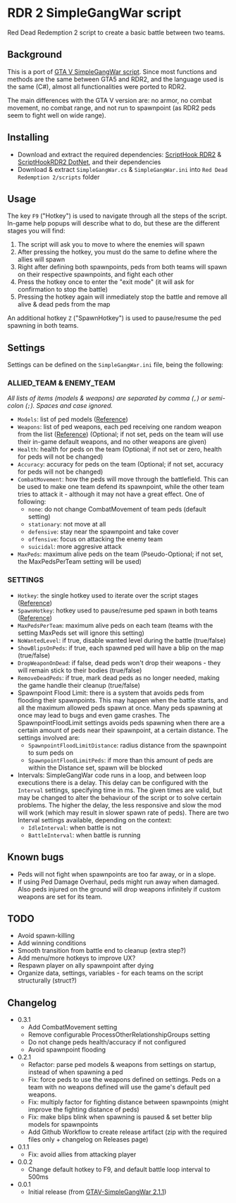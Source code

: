 ﻿# RDR 2 SimpleGangWar script

Red Dead Redemption 2 script to create a basic battle between two teams.

## Background

This is a port of [GTA V SimpleGangWar script](https://github.com/David-Lor/GTAV-SimpleGangWar).
Since most functions and methods are the same between GTA5 and RDR2, and the language used is the same (C#), almost all functionalities were ported to RDR2.

The main differences with the GTA V version are: no armor, no combat movement, no combat range, and not run to spawnpoint (as RDR2 peds seem to fight well on wide range).

## Installing

- Download and extract the required dependencies: [ScriptHook RDR2](http://www.dev-c.com/rdr2/scripthookrdr2) & [ScriptHookRDR2 DotNet](https://github.com/Saltyq/ScriptHookRDR2DotNet), and their dependencies
- Download & extract `SimpleGangWar.cs` & `SimpleGangWar.ini` into `Red Dead Redemption 2/scripts` folder

## Usage

The key `F9` ("Hotkey") is used to navigate through all the steps of the script. In-game help popups will describe what to do, but these are the different stages you will find:

1. The script will ask you to move to where the enemies will spawn
2. After pressing the hotkey, you must do the same to define where the allies will spawn
3. Right after defining both spawnpoints, peds from both teams will spawn on their respective spawnpoints, and fight each other
4. Press the hotkey once to enter the "exit mode" (it will ask for confirmation to stop the battle)
5. Pressing the hotkey again will inmediately stop the battle and remove all alive & dead peds from the map

An additional hotkey `Z` ("SpawnHotkey") is used to pause/resume the ped spawning in both teams.

## Settings

Settings can be defined on the `SimpleGangWar.ini` file, being the following:

### ALLIED_TEAM & ENEMY_TEAM

_All lists of items (models & weapons) are separated by comma (`,`) or semi-colon (`;`). Spaces and case ignored._

- `Models`: list of ped models ([Reference](https://github.com/Saltyq/ScriptHookRDR2DotNet/blob/master/source/scripting_v3/RDR2/Entities/Peds/PedHash.cs))
- `Weapons`: list of ped weapons, each ped receiving one random weapon from the list ([Reference](https://github.com/Saltyq/ScriptHookRDR2DotNet/blob/2d3fbb501bc138554fd42aca9e12aba4c763f0f9/source/scripting_v3/RDR2/Weapons/Weapon.cs#L103))
  (Optional; if not set, peds on the team will use their in-game default weapons, and no other weapons are given)
- `Health`: health for peds on the team (Optional; if not set or zero, health for peds will not be changed)
- `Accuracy`: accuracy for peds on the team (Optional; if not set, accuracy for peds will not be changed)
- `CombatMovement`: how the peds will move through the battlefield. This can be used to make one team defend its spawnpoint, while the other team tries to attack it - although it may not have a great effect. One of following:
    - `none`: do not change CombatMovement of team peds (default setting)
    - `stationary`: not move at all
    - `defensive`: stay near the spawnpoint and take cover
    - `offensive`: focus on attacking the enemy team
    - `suicidal`: more aggresive attack
- `MaxPeds`: maximum alive peds on the team (Pseudo-Optional; if not set, the MaxPedsPerTeam setting will be used)

### SETTINGS

- `Hotkey`: the single hotkey used to iterate over the script stages ([Reference](https://docs.microsoft.com/en-us/dotnet/api/system.windows.input.key?view=netcore-3.1#fields))
- `SpawnHotkey`: hotkey used to pause/resume ped spawn in both teams ([Reference](https://docs.microsoft.com/en-us/dotnet/api/system.windows.input.key?view=netcore-3.1#fields))
- `MaxPedsPerTeam`: maximum alive peds on each team (teams with the setting MaxPeds set will ignore this setting)
- `NoWantedLevel`: if true, disable wanted level during the battle (true/false)
- `ShowBlipsOnPeds`: if true, each spawned ped will have a blip on the map (true/false)
- `DropWeaponOnDead`: if false, dead peds won't drop their weapons - they will remain stick to their bodies (true/false)
- `RemoveDeadPeds`: if true, mark dead peds as no longer needed, making the game handle their cleanup (true/false)
- Spawnpoint Flood Limit: there is a system that avoids peds from flooding their spawnpoints. This may happen when the battle starts, and all the maximum allowed peds spawn at once. Many peds spawning at once may lead to bugs and even game crashes. The SpawnpointFloodLimit settings avoids peds spawning when there are a certain amount of peds near their spawnpoint, at a certain distance. The settings involved are:
    - `SpawnpointFloodLimitDistance`: radius distance from the spawnpoint to sum peds on
    - `SpawnpointFloodLimitPeds`: if more than this amount of peds are within the Distance set, spawn will be blocked
- Intervals: SimpleGangWar code runs in a loop, and between loop executions there is a delay.
  This delay can be configured with the `Interval` settings, specifying time in ms.
  The given times are valid, but may be changed to alter the behaviour of the script or to solve certain problems.
  The higher the delay, the less responsive and slow the mod will work (which may result in slower spawn rate of peds).
  There are two Interval settings available, depending on the context:
    - `IdleInterval`: when battle is not 
    - `BattleInterval`: when battle is running

## Known bugs

- Peds will not fight when spawnpoints are too far away, or in a slope.
- If using Ped Damage Overhaul, peds might run away when damaged. Also peds injured on the ground will drop weapons infinitely if custom weapons are set for its team.

## TODO

- Avoid spawn-killing
- Add winning conditions
- Smooth transition from battle end to cleanup (extra step?)
- Add menu/more hotkeys to improve UX?
- Respawn player on ally spawnpoint after dying
- Organize data, settings, variables - for each teams on the script structurally (struct?)

## Changelog

- 0.3.1
    - Add CombatMovement setting
    - Remove configurable ProcessOtherRelationshipGroups setting
    - Do not change peds health/accuracy if not configured
    - Avoid spawnpoint flooding
- 0.2.1
    - Refactor: parse ped models & weapons from settings on startup, instead of when spawning a ped
    - Fix: force peds to use the weapons defined on settings. Peds on a team with no weapons defined will use the game's default ped weapons.
    - Fix: multiply factor for fighting distance between spawnpoints (might improve the fighting distance of peds)
    - Fix: make blips blink when spawning is paused & set better blip models for spawnpoints
    - Add Github Workflow to create release artifact (zip with the required files only + changelog on Releases page)
- 0.1.1
    - Fix: avoid allies from attacking player
- 0.0.2
    - Change default hotkey to F9, and default battle loop interval to 500ms
- 0.0.1
    - Initial release (from [GTAV-SimpleGangWar 2.1.1](https://github.com/David-Lor/GTAV-SimpleGangWar/releases/tag/2.1.1))
